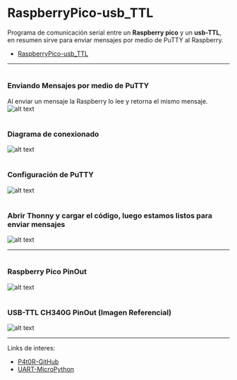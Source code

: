 # RaspberryPico-usb_TTL

Programa de comunicación serial entre un **Raspberry pico** y un **usb-TTL**, 
en resumen sirve para enviar mensajes por medio de PuTTY al Raspberry.

*   [RaspberryPico-usb_TTL](https://github.com/P4t0R/RaspberryPico-usb_TTL/blob/main/main.py)
   
----
#
### Enviando Mensajes por medio de PuTTY
Al enviar un mensaje la Raspberry lo lee y retorna el mismo mensaje.
![alt text](https://github.com/P4t0R/RaspberryPico-usb_TTL/blob/main/img/img1.PNG?raw=true)

#
### Diagrama de conexionado
![alt text](https://github.com/P4t0R/RaspberryPico-usb_TTL/blob/main/img/img0.PNG?raw=true)

#
### Configuración de PuTTY
![alt text](https://github.com/P4t0R/RaspberryPico-usb_TTL/blob/main/img/img2.PNG?raw=true)

#
### Abrir Thonny y cargar el código, luego estamos listos para enviar mensajes
![alt text](https://github.com/P4t0R/RaspberryPico-usb_TTL/blob/main/img/img3.PNG?raw=true)

----

#
### Raspberry Pico PinOut
![alt text](https://github.com/P4t0R/RaspberryPico-usb_TTL/blob/main/img/RaspberryPico_PinOut.PNG?raw=true)

#
### USB-TTL CH340G PinOut (Imagen Referencial)
![alt text](https://github.com/P4t0R/RaspberryPico-usb_TTL/blob/main/img/UsbTTL_PinOut.PNG?raw=true)

----

Links de interes: 

* [P4t0R-GitHub](https://github.com/P4t0R)
* [UART-MicroPython](https://docs.micropython.org/en/latest/library/machine.UART.html)
